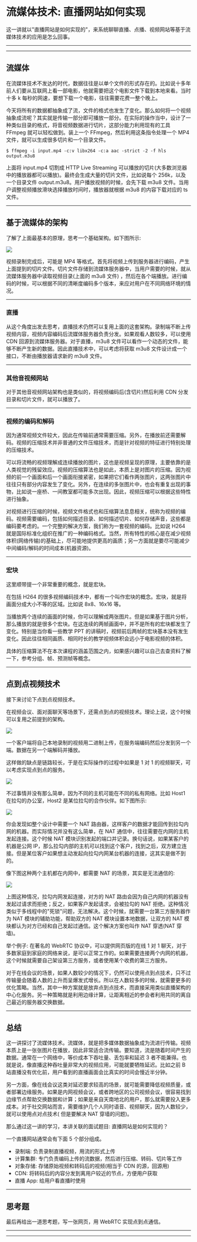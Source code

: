 # 流媒体技术: 直播网站如何实现

这一讲就以"直播网站是如何实现的"，来系统聊聊直播、点播、视频网站等基于流媒体技术的应用是怎么回事。

---
---

## 流媒体

在流媒体技术不发达的时代，数据往往是以单个文件的形式存在的。比如说十多年前人们要从互联网上看一部电影，他就需要把这个电影文件下载到本地来看。当时十多 k 每秒的网速，要想下载一个电影，往往需要花费一整个晚上。

今天将所有的数据都抽象成了流，文件的格式也发生了变化。那么如何将一个视频抽象成流呢？其实就是传输一部分即可播放一部分。在实际的操作当中，设计了一种类似目录的格式，将音视频数据进行切片，这部分能力利用现有的工具 FFmpeg
就可以轻松做到。装上一个 FFmpeg，然后利用这条指令处理一个 MP4 文件，就可以生成很多切片和一个目录文件。

```shell
$ ffmpeg -i input.mp4 -c:v libx264 -c:a aac -strict -2 -f hls output.m3u8
```

上面将 input.mp4 切割成 HTTP Live Streaming 可以播放的切片(大多数浏览器中的播放器都可以播放)。最终会生成大量的切片文件，比如说每个 256k，以及一个目录文件
output.m3u8。用户播放视频的时候，会先下载 m3u8 文件。当用户调整视频播放滑块选择播放时间时，播放器就根据 m3u8 的内容下载对应的 ts 文件。

---

## 基于流媒体的架构

了解了上面最基本的原理，思考一个基础架构。如下图所示:

![](../../images/module_4/17_1.png)

视频录制完成后，可能是 MP4 等格式。首先将视频上传到服务器进行编码，产生上面提到的切片文件。切片文件存储到流媒体服务器中，当用户需要的时候，就从流媒体服务器中读取视频目录(上面的 m3u8 文件)
，然后在各个端播放。进行编码的时候，可以根据不同的清晰度编码多个版本，来应对用户在不同网络环境的情况。

---

### 直播

从这个角度出发去思考，直播技术仍然可以复用上面的这套架构。录制端不断上传视频内容，视频内容编码后流媒体服务器负责分发。如果观看人数较多，可以使用 CDN 回源到流媒体服务器。对于直播，m3u8
文件可以看作一个动态的文件，能够不断产生新的数据。因此直播技术中，可以考虑将获取 m3u8 文件设计成一个接口，不断由播放器请求新的 m3u8 文件。

---

### 其他音视频网站

对于其他音视频网站架构也是类似的，将视频编码后(含切片)然后利用 CDN 分发目录和切片文件，就可以播放了。

---

### 视频的编码和解码

因为通常视频文件较大，因此在传输前通常需要压缩。另外，在播放前还需要解码。视频的压缩技术并非普通的文件压缩技术，而是针对视频的特征进行特别处理的压缩技术。

可以将流畅的视频理解成连续播放的图片，这也是视频呈现的原理，主要依靠的是人类视觉的残留效应。视频的压缩算法也是如此，本质上是对图片的压缩。因为视频的前一个画面和后一个画面衔接紧密，如果把它们看作两张图片，这两张图片中往往只有部分内容发生了变化。另外，在连续的多张图片中，也会有重复出现的事物，比如说一座桥、一间教室都可能多次出现。因此，视频压缩可以根据这些特性进行抽象。

对视频进行压缩的时候，视频文件格式也和压缩算法息息相关，统称为视频的编码。视频需要编码，包括如何描述目录、如何描述切片、如何存储声音，这些都是编码要考虑的。一个完整的解决方案，我们称为一套视频的编码。比如说 H264
就是国际标准化组织在推广的一种编码格式。当然，所有特性的核心是在减少视频体积(网络传输)的基础上，尽可能地提供更高的画质；另一方面就是要尽可能减少中间编码/解码的时间成本(机器资源)。

---

### 宏块

这里顺带提一个非常重要的概念，就是宏块。

在包括 H264 的很多视频编码技术中，都有一个叫作宏块的概念。宏块，就是将画面分成大小不等的区域。比如说 8x8、16x16 等。

当播放两个连续的画面的时候，你可以理解成两张图片。但是如果基于图片分析，那么播放的就是很多个宏块。在这连续的两帧画面中，并不是所有的宏块都发生了变化。特别是当你看一些教学 PPT
的讲稿时，视频前后两帧的宏块基本没有发生变化。因此往往相同画质、相同时长的教学视频体积会远小于电影视频的体积。

具体的压缩算法不在本次课程的涵盖范围之内，如果感兴趣可以自己去查资料了解一下，参考分组、帧、预测帧等概念。

---

## 点到点视频技术

接下来讨论下点到点视频技术。

在视频会议、面对面聊天等场景下，还需点到点的视频技术。理论上说，这个时候可以复用之前提到的架构。

![](../../images/module_4/17_2.png)

一个客户端将自己本地录制的视频用二进制上传，在服务端编码然后分发到另一个端。数据在另一个端解码并播放。

这样做的缺点是链路较长，于是在实际操作的过程中如果是 1 对 1 的视频聊天，可以考虑实现点到点的服务。

![](../../images/module_4/17_3.png)

不过事情并没有那么简单，因为不同的主机可能在不同的私有网络。比如 Host1 在拉勾的办公室，Host2 是某位拉勾的合作伙伴。如下图所示:

![](../../images/module_4/17_4.png)

你会发现如整个设计中需要一个 NAT 路由器，这样客户的数据才能回传到拉勾内网的机器。而实际情况并没有这么简单，在 NAT 通信中，往往需要在内网的主机发起连接。这个时候 NAT 模块识别发起的端口并记录。换句话说，如果某客户的机器是公网
IP，那么拉勾内部的主机可以找到这个客户，找到之后，双方建立连接。但是某位客户如果想主动发起向拉勾内网某台机器的连接，这其实是做不到的。

像下图这种两个主机都在内网中，都需要 NAT 的场景，其实是无法通信的:

![](../../images/module_4/17_5.png)

上图这种情况，拉勾内网发起连接，对方的 NAT 路由会因为自己内网的机器没有发起过请求而拒绝；反之，如果客户发起请求，会被拉勾的 NAT 拒绝。这种情况类似于多线程中的"死锁"问题，无法解决。这个时候，就需要一台第三方服务器作为 NAT
模块的辅助功能，帮助双方的 NAT 模块设置本地数据，让双方的 NAT 模块都认为对方已经和自己发起过通信。这个解决方案也叫作 NAT 穿透(NAT 穿墙)。

举个例子: 在著名的 WebRTC 协议中，可以提供网页版的在线 1 对 1 聊天，对于多数家庭到家庭的网络来说，是可以正常工作的。如果需要连接两个内网的机器，这个时候就需要自己架设第三方服务，或者使用某个收费的第三方服务。

对于在线会议的场景，如果人数较少的情况下，仍然可以使用点到点技术，只不过传输量会随着人数的上升而呈爆发式增长。所以在人数较多的时候，就需要更多的优化策略。当然，其中一种方案就是放弃点到点技术，而直接采用类似直播架构的中心化服务。另一种策略就是利用边缘计算，让距离相近的参会者利用共同的离自己最近的服务器交换数据。

---

## 总结

这一讲探讨了流媒体技术。流媒体，就是把多媒体数据抽象成为流进行传输。视频本质上是一张张图片在播放，因此非常适合流传输。要知道，流是随着时间产生的数据。通常在一个网络中，等价成本下吞吐量、丢包率和延迟 3
者不能兼得。也就是说，像直播这种吞吐量非常大的视频应用，可能就要牺牲延迟。比如之前 B 站直播没有优化前，用户看到的直播画面会比真实的时间会慢近半分钟。

另一方面，像在线会议这类对延迟要求较高的场景，就可能需要降低视频质量，或者部署边缘服务。如果是内网视频会议，或者跨地区的公司视频会议，很容易找到边缘节点帮助交换数据和计算；如果是来自天南地北的用户，那么就需要投入更多成本。对于社交网站而言，需要维护几个人同时语音、视频聊天，因为人数较少，就可以使用点对点技术(
但是要解决 NAT 穿墙的问题)。

那么通过这一讲的学习，本讲关联的面试题目: 直播网站是如何实现的？

一个直播网站通常会有下面 5 个部分组成。

* 录制端: 负责录制直播视频，用流的形式上传
* 计算集群: 专门负责编码上传的流数据，然后进行压缩、转码、切片等工作
* 对象存储: 存储原始视频和转码后的视频(相当于 CDN 的源，回源用)
* CDN: 将转码后的内容分发到离用户较近的节点，方便用户获取
* 直播 App: 给用户看直播时使用

---

## 思考题

最后再给出一道思考题，写一张网页，用 WebRTC 实现点到点通信。

---
---

